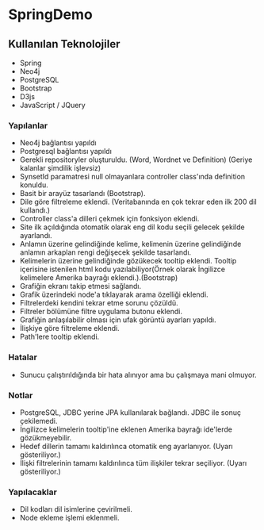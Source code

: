 # SpringDemo

## Kullanılan Teknolojiler
* Spring
* Neo4j
* PostgreSQL
* Bootstrap
* D3js
* JavaScript / JQuery

### Yapılanlar
* Neo4j bağlantısı yapıldı
* Postgresql bağlantısı yapıldı
* Gerekli repositoryler oluşturuldu. (Word, Wordnet ve Definition) (Geriye kalanlar şimdilik işlevsiz)
* SynsetId paramatresi null olmayanlara controller class'ında definition konuldu.
* Basit bir arayüz tasarlandı (Bootstrap).
* Dile göre filtreleme eklendi. (Veritabanında en çok tekrar eden ilk 200 dil kullandı.)
* Controller class'a dilleri çekmek için fonksiyon eklendi.
* Site ilk açıldığında otomatik olarak eng dil kodu seçili gelecek şekilde ayarlandı.
* Anlamın üzerine gelindiğinde kelime, kelimenin üzerine gelindiğinde anlamın arkaplan rengi değişecek şekilde tasarlandı.
* Kelimelerin üzerine gelindiğinde gözükecek tooltip eklendi. Tooltip içerisine istenilen html kodu yazılabiliyor(Örnek olarak İngilizce kelimelere Amerika bayrağı eklendi.).(Bootstrap)
* Grafiğin ekranı takip etmesi sağlandı.
* Grafik üzerindeki node'a tıklayarak arama özelliği eklendi.
* Filtrelerdeki kendini tekrar etme sorunu çözüldü.
* Filtreler bölümüne filtre uygulama butonu eklendi.
* Grafiğin anlaşılabilir olması için ufak görüntü ayarları yapıldı.
* İlişkiye göre filtreleme eklendi. 
* Path'lere tooltip eklendi. 

### Hatalar
* Sunucu çalıştırıldığında bir hata alınıyor ama bu çalışmaya mani olmuyor.

### Notlar
* PostgreSQL, JDBC yerine JPA kullanılarak bağlandı. JDBC ile sonuç çekilemedi.
* İngilizce kelimelerin tooltip'ine eklenen Amerika bayrağı ide'lerde gözükmeyebilir.
* Hedef dillerin tamamı kaldırılınca otomatik eng ayarlanıyor. (Uyarı gösteriliyor.)
* İlişki filtrelerinin tamamı kaldırılınca tüm ilişkiler tekrar seçiliyor. (Uyarı gösteriliyor.)

### Yapılacaklar
* Dil kodları dil isimlerine çevirilmeli.
* Node ekleme işlemi eklenmeli.

